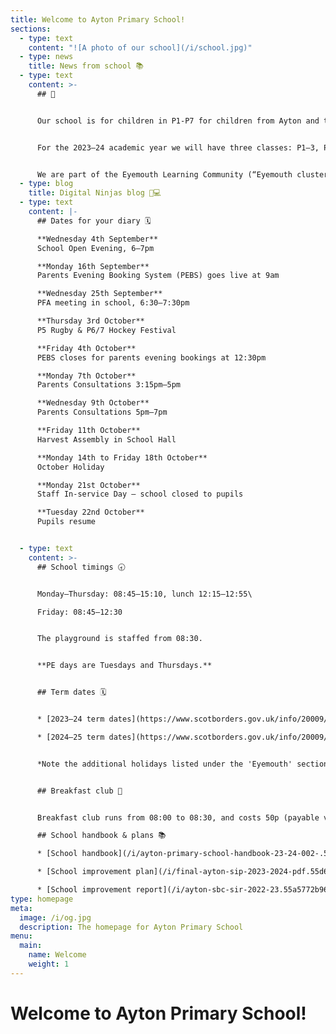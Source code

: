 ```yaml
---
title: Welcome to Ayton Primary School!
sections:
  - type: text
    content: "![A photo of our school](/i/school.jpg)"
  - type: news
    title: News from school 📚
  - type: text
    content: >-
      ## 👋


      Our school is for children in P1-P7 for children from Ayton and the surrounding area. Our head teacher is Mrs Horsburgh, who is also the head teacher of neighbouring [Reston Primary School](https://restonprimaryschool.wordpress.com).


      For the 2023–24 academic year we will have three classes: P1–3, P4–5, and P6–7. See our [staff page](/staff) for more information.


      We are part of the Eyemouth Learning Community (“Eyemouth cluster”) – children from Ayton, Coldingham, Cockburnspath, Eyemouth and Reston primary schools move up together to Eyemouth High School.
  - type: blog
    title: Digital Ninjas blog 🥷💻
  - type: text
    content: |-
      ## Dates for your diary 🗓️

      **Wednesday 4th September**  
      School Open Evening, 6–7pm

      **Monday 16th September**  
      Parents Evening Booking System (PEBS) goes live at 9am

      **Wednesday 25th September**  
      PFA meeting in school, 6:30–7:30pm

      **Thursday 3rd October**  
      P5 Rugby & P6/7 Hockey Festival

      **Friday 4th October**  
      PEBS closes for parents evening bookings at 12:30pm

      **Monday 7th October**  
      Parents Consultations 3:15pm–5pm

      **Wednesday 9th October**  
      Parents Consultations 5pm–7pm

      **Friday 11th October**  
      Harvest Assembly in School Hall

      **Monday 14th to Friday 18th October**  
      October Holiday

      **Monday 21st October**  
      Staff In-service Day – school closed to pupils

      **Tuesday 22nd October**  
      Pupils resume


  - type: text
    content: >-
      ## School timings 🕣


      Monday–Thursday: 08:45–15:10, lunch 12:15–12:55\

      Friday: 08:45–12:30


      The playground is staffed from 08:30.


      **PE days are Tuesdays and Thursdays.**


      ## Term dates 🗓️


      * [2023–24 term dates](https://www.scotborders.gov.uk/info/20009/schools_and_learning/621/term_holiday_and_closure_dates/2)

      * [2024–25 term dates](https://www.scotborders.gov.uk/info/20009/schools_and_learning/621/term_holiday_and_closure_dates/3)


      *Note the additional holidays listed under the 'Eyemouth' section of 'Casual Holidays'*


      ## Breakfast club 🥣


      Breakfast club runs from 08:00 to 08:30, and costs 50p (payable via [ParentPay](https://www.parentpay.com)). Please make sure you receive messages from the school via email or Xpressions for any updates to the schedule.

      ## School handbook & plans 📚

      * [School handbook](/i/ayton-primary-school-handbook-23-24-002-.54cd4ff304b08d63457d51cf175d5793.pdf)

      * [School improvement plan](/i/final-ayton-sip-2023-2024-pdf.55d6c53b878b29592136ce2690c8fe54.pdf)

      * [School improvement report](/i/ayton-sbc-sir-2022-23.55a5772b96b38de31114e826d9435eea.pdf)
type: homepage
meta:
  image: /i/og.jpg
  description: The homepage for Ayton Primary School
menu:
  main:
    name: Welcome
    weight: 1
---
```

# Welcome to Ayton Primary School!
